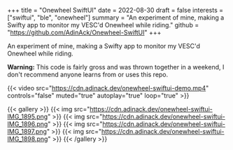 +++
title = "Onewheel SwiftUI"
date = 2022-08-30
draft = false
interests = ["swiftui", "ble", "onewheel"]
summary = "An experiment of mine, making a Swifty app to monitor my VESC'd Onewheel while riding."
github = "https://github.com/AdinAck/Onewheel-SwiftUI"
+++

An experiment of mine, making a Swifty app to monitor my VESC'd Onewheel while riding.

**Warning:** This code is fairly gross and was thrown together in a weekend, I don't recommend anyone learns from or uses this repo.

{{< video src="https://cdn.adinack.dev/onewheel-swiftui-demo.mp4" controls="false" muted="true" autoplay="true" loop="true" >}}

{{< gallery >}}
  {{< img src="https://cdn.adinack.dev/onewheel-swiftui-IMG_1895.png" >}}
  {{< img src="https://cdn.adinack.dev/onewheel-swiftui-IMG_1896.png" >}}
  {{< img src="https://cdn.adinack.dev/onewheel-swiftui-IMG_1897.png" >}}
  {{< img src="https://cdn.adinack.dev/onewheel-swiftui-IMG_1898.png" >}}
{{< /gallery >}}
